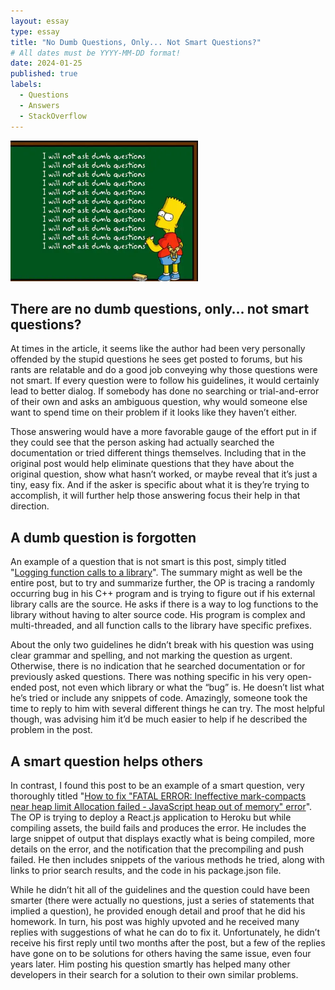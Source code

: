 ```yaml
---
layout: essay
type: essay
title: "No Dumb Questions, Only... Not Smart Questions?"
# All dates must be YYYY-MM-DD format!
date: 2024-01-25
published: true
labels:
  - Questions
  - Answers
  - StackOverflow
---
```


<img width="300px" class="rounded float-start pe-4" src="../img/dumb-questions.png">

## There are no dumb questions, only… not smart questions?

At times in the article, it seems like the author had been very personally offended by the stupid questions he sees get posted to forums, but his rants are relatable and do a good job conveying why those questions were not smart. If every question were to follow his guidelines, it would certainly lead to better dialog. If somebody has done no searching or trial-and-error of their own and asks an ambiguous question, why would someone else want to spend time on their problem if it looks like they haven’t either. 

Those answering would have a more favorable gauge of the effort put in if they could see that the person asking had actually searched the documentation or tried different things themselves. Including that in the original post would help eliminate questions that they have about the original question, show what hasn’t worked, or maybe reveal that it’s just a tiny, easy fix. And if the asker is specific about what it is they’re trying to accomplish, it will further help those answering focus their help in that direction.

## A dumb question is forgotten

An example of a question that is not smart is this post, simply titled "[Logging function calls to a library](https://stackoverflow.com/questions/77881461/logging-function-calls-to-a-library)". The summary might as well be the entire post, but to try and summarize further, the OP is tracing a randomly occurring bug in his C++ program and is trying to figure out if his external library calls are the source. He asks if there is a way to log functions to the library without having to alter source code. His program is complex and multi-threaded, and all function calls to the library have specific prefixes. 

About the only two guidelines he didn’t break with his question was using clear grammar and spelling, and not marking the question as urgent. Otherwise, there is no indication that he searched documentation or for previously asked questions. There was nothing specific in his very open-ended post, not even which library or what the “bug” is. He doesn’t list what he’s tried or include any snippets of code. Amazingly, someone took the time to reply to him with several different things he can try. The most helpful though, was advising him it’d be much easier to help if he described the problem in the post.

## A smart question helps others

In contrast, I found this post to be an example of a smart question, very thoroughly titled "[How to fix "FATAL ERROR: Ineffective mark-compacts near heap limit Allocation failed - JavaScript heap out of memory" error](https://stackoverflow.com/questions/55613789/how-to-fix-fatal-error-ineffective-mark-compacts-near-heap-limit-allocation-fa)". The OP is trying to deploy a React.js application to Heroku but while compiling assets, the build fails and produces the error. He includes the large snippet of output that displays exactly what is being compiled, more details on the error, and the notification that the precompiling and push failed. He then includes snippets of the various methods he tried, along with links to prior search results, and the code in his package.json file.

While he didn’t hit all of the guidelines and the question could have been smarter (there were actually no questions, just a series of statements that implied a question), he provided enough detail and proof that he did his homework. In turn, his post was highly upvoted and he received many replies with suggestions of what he can do to fix it. Unfortunately, he didn’t receive his first reply until two months after the post, but a few of the replies have gone on to be solutions for others having the same issue, even four years later. Him posting his question smartly has helped many other developers in their search for a solution to their own similar problems.
